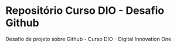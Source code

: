 # Repositório Curso DIO - Desafio Github
Desafio de projeto sobre Github - Curso DIO - Digital Innovation One
